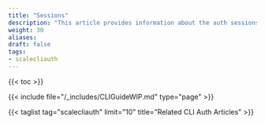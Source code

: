 ```yaml
---
title: "Sessions"
description: "This article provides information about the auth sessions namespace in the TrueNAS CLI Shell. Includes command syntax and common commands."
weight: 30
aliases:
draft: false
tags:
- scalecliauth
---
```


{{< toc >}}

{{< include file="/_includes/CLIGuideWIP.md" type="page" >}}

{{< taglist tag="scalecliauth" limit="10" title="Related CLI Auth Articles" >}}